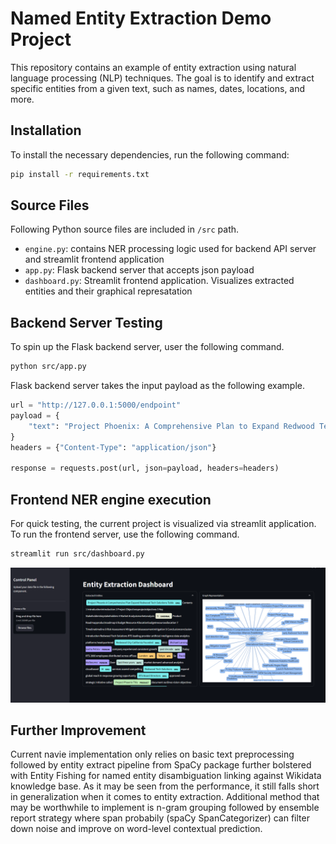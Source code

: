 # Named Entity Extraction Demo Project

This repository contains an example of entity extraction using natural language processing (NLP) techniques. The goal is to identify and extract specific entities from a given text, such as names, dates, locations, and more.

## Installation

To install the necessary dependencies, run the following command:

```bash
pip install -r requirements.txt
```

## Source Files
Following Python source files are included in `/src` path.

- `engine.py`: contains NER processing logic used for backend API server and streamlit frontend application
- `app.py`: Flask backend server that accepts json payload
- `dashboard.py`: Streamlit frontend application. Visualizes extracted entities and their graphical represatation

## Backend Server Testing

To spin up the Flask backend server, user the following command.
```bash
python src/app.py
```
Flask backend server takes the input payload as the following example.
```python
url = "http://127.0.0.1:5000/endpoint"
payload = {
    "text": "Project Phoenix: A Comprehensive Plan to Expand Redwood Tech Solutions\n\n### Table of Contents\n1. [Introduction](#introduction)\n2. [Project Objectives](#project-objectives)\n3. [Key Stakeholders](#key-stakeholders)\n4. [Market Analysis](#market-analysis)\n5. [Product Roadmap](#product-roadmap)\n6. [Budget & Resource Allocation](#budget--resource-allocation)\n7"
}
headers = {"Content-Type": "application/json"}

response = requests.post(url, json=payload, headers=headers)
```

## Frontend NER engine execution
For quick testing, the current project is visualized via streamlit application. To run the frontend server, use the following command.

```bash
streamlit run src/dashboard.py
```

![frontend image](doc/frontend_capture.PNG)

## Further Improvement
Current navie implementation only relies on basic text preprocessing followed by entity extract pipeline from SpaCy package further bolstered with Entity Fishing for named entity disambiguation linking against Wikidata knowledge base. As it may be seen from the performance, it still falls short in generalization when it comes to entity extraction. Additional method that may be worthwhile to implement is n-gram grouping followed by ensemble report strategy where span probabily (spaCy SpanCategorizer) can filter down noise and improve on word-level contextual prediction.